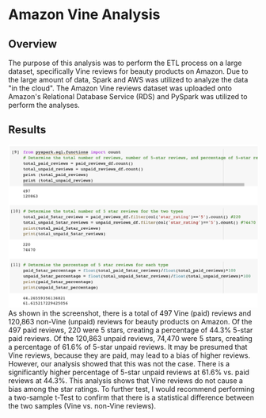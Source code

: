 # Amazon Vine Analysis
## Overview
The purpose of this analysis was to perform the ETL process on a large dataset, specifically Vine reviews for beauty products on Amazon. Due to the large amount of data, Spark and AWS was utilized to analyze the data "in the cloud". The Amazon Vine reviews dataset was uploaded onto Amazon's Relational Database Service (RDS) and PySpark was utilized to perform the analyses. 
## Results
![txt](https://github.com/carrotdip/Amazon_Vine_Analysis/blob/65c7c21ffec5e45bf07c0a6241a91566e531fba6/vine_table_values.png)\
As shown in the screenshot, there is a total of 497 Vine (paid) reviews and 120,863 non-Vine (unpaid) reviews for beauty products on Amazon. Of the 497 paid reviews, 220 were 5 stars, creating a percentage of 44.3% 5-star paid reviews. Of the 120,863 unpaid reviews, 74,470 were 5 stars, creating a percentage of 61.6% of 5-star unpaid reviews. 
It may be presumed that Vine reviews, because they are paid, may lead to a bias of higher reviews. However, our analysis showed that this was not the case. There is a significantly higher percentage of 5-star unpaid reviews at 61.6% vs. paid reviews at 44.3%. This analysis shows that Vine reviews do not cause a bias among the star ratings. 
To further test, I would recommend performing a two-sample t-Test to confirm that there is a statistical difference between the two samples (Vine vs. non-Vine reviews). 
